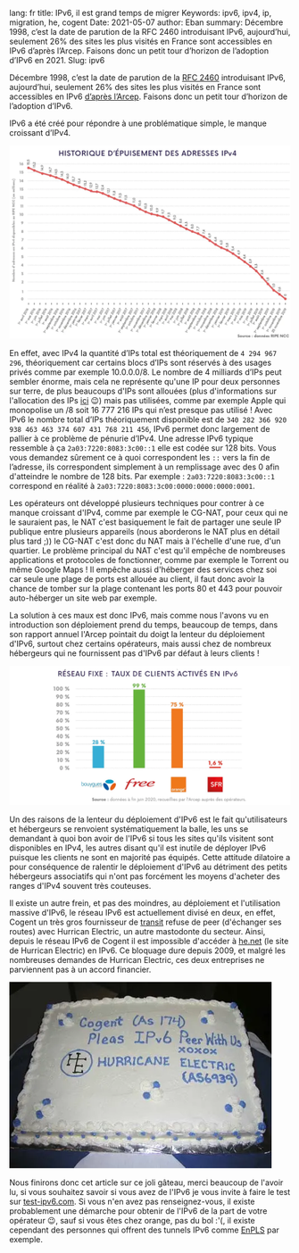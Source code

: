 lang: fr
title: IPv6, il est grand temps de migrer
Keywords: ipv6, ipv4, ip, migration, he, cogent
Date: 2021-05-07
author: Eban
summary: Décembre 1998, c’est la date de parution de la RFC 2460 introduisant IPv6, aujourd’hui, seulement 26% des sites les plus visités en France sont accessibles en IPv6 d’après l’Arcep. Faisons donc un petit tour d’horizon de l’adoption d’IPv6 en 2021.
Slug: ipv6

Décembre 1998, c’est la date de parution de la [RFC 2460](https://tools.ietf.org/html/rfc2460) introduisant IPv6, aujourd’hui, seulement 26% des sites les plus visités en France sont accessibles en IPv6 [d’après l’Arcep](https://www.arcep.fr/cartes-et-donnees/nos-publications-chiffrees/transition-ipv6/barometre-annuel-de-la-transition-vers-ipv6-en-france.html). Faisons donc un petit tour d’horizon de l’adoption d’IPv6.

IPv6 a été créé pour répondre à une problématique simple, le manque croissant d’IPv4.

![Taux d'adoption de l'IPv6 en France](/static/img/ipv6/adoption_ipv6.webp)

En effet, avec IPv4 la quantité d’IPs total est théoriquement de `4 294 967 296`, théoriquement car certains blocs d’IPs sont réservés à des usages privés comme par exemple 10.0.0.0/8. Le nombre de 4 milliards d’IPs peut sembler énorme, mais cela ne représente qu'une IP pour deux personnes sur terre, de plus beaucoups d'IPs sont allouées (plus d'informations sur l'allocation des IPs [ici](https://ilearned.eu/today-i-learned/allocation-ips.html) 😉) mais pas utilisées, comme par exemple Apple qui monopolise un /8 soit 16 777 216 IPs qui n’est presque pas utilisé ! Avec IPv6 le nombre total d’IPs théoriquement disponible est de `340 282 366 920 938 463 463 374 607 431 768 211 456`, IPv6 permet donc largement de pallier à ce problème de pénurie d’IPv4. Une adresse IPv6 typique ressemble à ça `2a03:7220:8083:3c00::1` elle est codée sur 128 bits. Vous vous demandez sûrement ce à quoi correspondent les `::` vers la fin de l’adresse, ils correspondent simplement à un remplissage avec des 0 afin d'atteindre le nombre de 128 bits. Par exemple : `2a03:7220:8083:3c00::1` correspond en réalité à `2a03:7220:8083:3c00:0000:0000:0000:0001`.  

Les opérateurs ont développé plusieurs techniques pour contrer à ce manque croissant d'IPv4, comme par exemple le CG-NAT, pour ceux qui ne le sauraient pas, le NAT c'est basiquement le fait de partager une seule IP publique entre plusieurs appareils (nous aborderons le NAT plus en détail plus tard ;)) le CG-NAT c'est donc du NAT mais à l'échelle d'une rue, d'un quartier. Le problème principal du NAT c'est qu'il empêche de nombreuses applications et protocoles de fonctionner, comme par exemple le Torrent ou même Google Maps ! Il empêche aussi d'héberger des services chez soi car seule une plage de ports est allouée au client, il faut donc avoir la chance de tomber sur la plage contenant les ports 80 et 443 pour pouvoir auto-héberger un site web par exemple.

La solution à ces maux est donc IPv6, mais comme nous l'avons vu en introduction son déploiement prend du temps, beaucoup de temps, dans son rapport annuel l'Arcep pointait du doigt la lenteur du déploiement d'IPv6, surtout chez certains opérateurs, mais aussi chez de nombreux hébergeurs qui ne fournissent pas d'IPv6 par défaut à leurs clients !

![Adoption de l'ipv6 par les opérateurs en france](/static/img/ipv6/adoption_fai.webp)

Un des raisons de la lenteur du déploiement d'IPv6 est le fait qu'utilisateurs et hébergeurs se renvoient systématiquement la balle, les uns se demandant à quoi bon avoir de l'IPv6 si tous les sites qu'ils visitent sont disponibles en IPv4, les autres disant qu'il est inutile de déployer IPv6 puisque les clients ne sont en majorité pas équipés. Cette attitude dilatoire a pour conséquence de ralentir le déploiement d'IPv6 au détriment des petits hébergeurs associatifs qui n'ont pas forcément les moyens d'acheter des ranges d'IPv4 souvent très couteuses. 

Il existe un autre frein, et pas des moindres, au déploiement et l'utilisation massive d'IPv6, le réseau IPv6 est actuellement divisé en deux, en effet, Cogent un très gros fournisseur de [transit](https://en.wikipedia.org/wiki/Internet_transit) refuse de peer (d'échanger ses routes) avec Hurrican Electric, un autre mastodonte du secteur. Ainsi, depuis le réseau IPv6 de Cogent il est impossible d'accéder à [he.net](https://he.net) (le site de Hurrican Electric) en IPv6. Ce bloquage dure depuis 2009, et malgré les nombreuses demandes de Hurrican Electric, ces deux entreprises ne parviennent pas à un accord financier.

![Gateau pour une réconciliation entre HE et Cogent](/static/img/ipv6/gateau_he.webp)

Nous finirons donc cet article sur ce joli gâteau, merci beaucoup de l'avoir lu, si vous souhaitez savoir si vous avez de l'IPv6 je vous invite à faire le test sur [test-ipv6.com](https://test-ipv6.com/). Si vous n'en avez pas renseignez-vous, il existe probablement une démarche pour obtenir de l'IPv6 de la part de votre opérateur 😉, sauf si vous êtes chez orange, pas du bol :'(, il existe cependant des personnes qui offrent des tunnels IPv6 comme [EnPLS](https://enpls.org/) par exemple.
